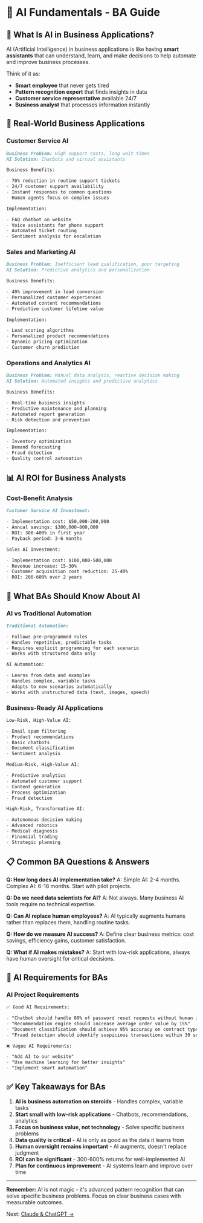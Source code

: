 # 🤖 AI Fundamentals - BA Guide

## 🎯 What Is AI in Business Applications?

AI (Artificial Intelligence) in business applications is like having **smart assistants** that can understand, learn, and make decisions to help automate and improve business processes.

Think of it as:

- **Smart employee** that never gets tired
- **Pattern recognition expert** that finds insights in data
- **Customer service representative** available 24/7
- **Business analyst** that processes information instantly

## 🏢 Real-World Business Applications

### **Customer Service AI**

```markdown
Business Problem: High support costs, long wait times
AI Solution: Chatbots and virtual assistants

Business Benefits:

- 70% reduction in routine support tickets
- 24/7 customer support availability
- Instant responses to common questions
- Human agents focus on complex issues

Implementation:

- FAQ chatbot on website
- Voice assistants for phone support
- Automated ticket routing
- Sentiment analysis for escalation
```

### **Sales and Marketing AI**

```markdown
Business Problem: Inefficient lead qualification, poor targeting
AI Solution: Predictive analytics and personalization

Business Benefits:

- 40% improvement in lead conversion
- Personalized customer experiences
- Automated content recommendations
- Predictive customer lifetime value

Implementation:

- Lead scoring algorithms
- Personalized product recommendations
- Dynamic pricing optimization
- Customer churn prediction
```

### **Operations and Analytics AI**

```markdown
Business Problem: Manual data analysis, reactive decision making
AI Solution: Automated insights and predictive analytics

Business Benefits:

- Real-time business insights
- Predictive maintenance and planning
- Automated report generation
- Risk detection and prevention

Implementation:

- Inventory optimization
- Demand forecasting
- Fraud detection
- Quality control automation
```

## 📊 AI ROI for Business Analysts

### **Cost-Benefit Analysis**

```markdown
Customer Service AI Investment:

- Implementation cost: $50,000-200,000
- Annual savings: $300,000-800,000
- ROI: 300-400% in first year
- Payback period: 3-6 months

Sales AI Investment:

- Implementation cost: $100,000-500,000
- Revenue increase: 15-30%
- Customer acquisition cost reduction: 25-40%
- ROI: 200-600% over 2 years
```

## 🎯 What BAs Should Know About AI

### **AI vs Traditional Automation**

```markdown
Traditional Automation:

- Follows pre-programmed rules
- Handles repetitive, predictable tasks
- Requires explicit programming for each scenario
- Works with structured data only

AI Automation:

- Learns from data and examples
- Handles complex, variable tasks
- Adapts to new scenarios automatically
- Works with unstructured data (text, images, speech)
```

### **Business-Ready AI Applications**

```markdown
Low-Risk, High-Value AI:

- Email spam filtering
- Product recommendations
- Basic chatbots
- Document classification
- Sentiment analysis

Medium-Risk, High-Value AI:

- Predictive analytics
- Automated customer support
- Content generation
- Process optimization
- Fraud detection

High-Risk, Transformative AI:

- Autonomous decision making
- Advanced robotics
- Medical diagnosis
- Financial trading
- Strategic planning
```

## 📋 Common BA Questions & Answers

**Q: How long does AI implementation take?**
A: Simple AI: 2-4 months. Complex AI: 6-18 months. Start with pilot projects.

**Q: Do we need data scientists for AI?**
A: Not always. Many business AI tools require no technical expertise.

**Q: Can AI replace human employees?**
A: AI typically augments humans rather than replaces them, handling routine tasks.

**Q: How do we measure AI success?**
A: Define clear business metrics: cost savings, efficiency gains, customer satisfaction.

**Q: What if AI makes mistakes?**
A: Start with low-risk applications, always have human oversight for critical decisions.

## 🎯 AI Requirements for BAs

### **AI Project Requirements**

```markdown
✅ Good AI Requirements:

- "Chatbot should handle 80% of password reset requests without human intervention"
- "Recommendation engine should increase average order value by 15%"
- "Document classification should achieve 95% accuracy on contract types"
- "Fraud detection should identify suspicious transactions within 30 seconds"

❌ Vague AI Requirements:

- "Add AI to our website"
- "Use machine learning for better insights"
- "Implement smart automation"
```

## ✅ Key Takeaways for BAs

1. **AI is business automation on steroids** - Handles complex, variable tasks
2. **Start small with low-risk applications** - Chatbots, recommendations, analytics
3. **Focus on business value, not technology** - Solve specific business problems
4. **Data quality is critical** - AI is only as good as the data it learns from
5. **Human oversight remains important** - AI augments, doesn't replace judgment
6. **ROI can be significant** - 300-600% returns for well-implemented AI
7. **Plan for continuous improvement** - AI systems learn and improve over time

---

**Remember:** AI is not magic - it's advanced pattern recognition that can solve specific business problems. Focus on clear business cases with measurable outcomes.

Next: [Claude & ChatGPT →](../02-claude-chatgpt/README.md)
